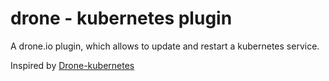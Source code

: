 # drone - kubernetes plugin

A drone.io plugin, which allows to update and restart a kubernetes service.

Inspired by [Drone-kubernetes](https://github.com/honestbee/drone-kubernetes)
